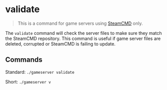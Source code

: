 # validate

> This is a command for game servers using [SteamCMD](../steamcmd/) only.

The `validate` command will check the server files to make sure they match the SteamCMD repository. This command is useful if game server files are deleted, corrupted or SteamCMD is failing to update.

## Commands

Standard: `./gameserver validate`

Short: `./gameserver v`

